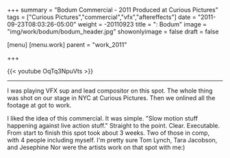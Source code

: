 +++
summary = "Bodum Commercial - 2011 Produced at Curious Pictures"
tags = ["Curious Pictures","commercial","vfx","aftereffects"]
date = "2011-09-23T08:03:26-05:00"
weight = -20110923
title = ": Bodum"
image = "img/work/bodum/bodum_header.jpg"
showonlyimage = false
draft = false

[menu]
  [menu.work]
    parent = "work_2011"

+++

{{< youtube OqTq3NpuVts >}}

---


I was playing VFX sup and lead compositor on this spot. The whole thing was shot on our stage in NYC at Curious Pictures. Then we onlined all the footage at got to work.

I liked the idea of this commercial. It was simple. "Slow motion stuff happening against live action stuff." Straight to the point. Clear. Executable. From start to finish this spot took about 3 weeks. Two of those in comp, with 4 people including myself. I'm pretty sure Tom Lynch, Tara Jacobson, and Jesephine Nor were the artists work on that spot with me:)
